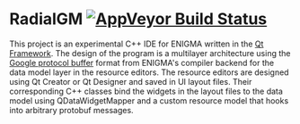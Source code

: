 RadialGM [![AppVeyor Build Status](https://ci.appveyor.com/api/projects/status/2cbx3fso760stn7s?svg=true)](https://ci.appveyor.com/project/enigma-dev/RadialGM)
==================
This project is an experimental C++ IDE for ENIGMA written in the [Qt Framework](https://www.qt.io/). The design of the program is a multilayer architecture using the [Google protocol buffer](https://developers.google.com/protocol-buffers/) format from ENIGMA's compiler backend for the data model layer in the resource editors. The resource editors are designed using Qt Creator or Qt Designer and saved in UI layout files. Their corresponding C++ classes bind the widgets in the layout files to the data model using QDataWidgetMapper and a custom resource model that hooks into arbitrary protobuf messages.

